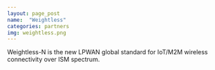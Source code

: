 ```yaml
---
layout: page_post
name:  "Weightless"
categories: partners
img: weightless.png
---
```

Weightless-N is the new LPWAN global standard for IoT/M2M wireless connectivity over ISM spectrum.

